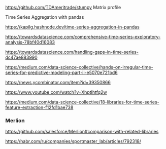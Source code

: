 <https://github.com/TDAmeritrade/stumpy>  Matrix profile

Time Series Aggregation with pandas

<https://kapilg.hashnode.dev/time-series-aggregation-in-pandas>

https://towardsdatascience.com/comprehensive-time-series-exploratory-analysis-78bf40d16083

https://towardsdatascience.com/handling-gaps-in-time-series-dc47ae883990

https://medium.com/data-science-collective/hands-on-irregular-time-series-for-predictive-modeling-part-ii-e5070e721bd6

https://news.ycombinator.com/item?id=39350866

https://www.youtube.com/watch?v=XhptIhtfq2w

https://medium.com/data-science-collective/18-libraries-for-time-series-feature-extraction-f12fd1bae738

### Merlion 
https://github.com/salesforce/Merlion#comparison-with-related-libraries

https://habr.com/ru/companies/sportmaster_lab/articles/792318/
